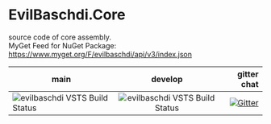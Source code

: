 # EvilBaschdi.Core

source code of core assembly.\
MyGet Feed for NuGet Package: <https://www.myget.org/F/evilbaschdi/api/v3/index.json>


| main | develop | gitter chat |
| ------------- |:-------------:| -----:|
| ![evilbaschdi VSTS Build Status](https://dev.azure.com/evilbaschdi/Main/_apis/build/status/Core/EvilBaschdi.Core?branchName=main) | ![evilbaschdi VSTS Build Status](https://dev.azure.com/evilbaschdi/Main/_apis/build/status/Core/EvilBaschdi.Core?branchName=develop) | [![Gitter](https://badges.gitter.im/evilbaschdi/EvilBaschdi.Core.svg)](https://gitter.im/evilbaschdi/EvilBaschdi.Core?utm_source=badge&utm_medium=badge&utm_campaign=pr-badge&utm_content=badge) |
